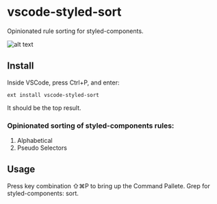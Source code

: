 # vscode-styled-sort
Opinionated rule sorting for styled-components.

![alt text](https://raw.githubusercontent.com/johnuphoff/vscode-styled-sort/master/assets/to/animated.gif)

## Install
Inside VSCode, press Ctrl+P, and enter:
```
ext install vscode-styled-sort
```
It should be the top result.

### Opinionated sorting of styled-components rules:
1) Alphabetical
2) Pseudo Selectors

## Usage
Press key combination ⇧⌘P to bring up the Command Pallete. Grep for styled-components: sort. 
